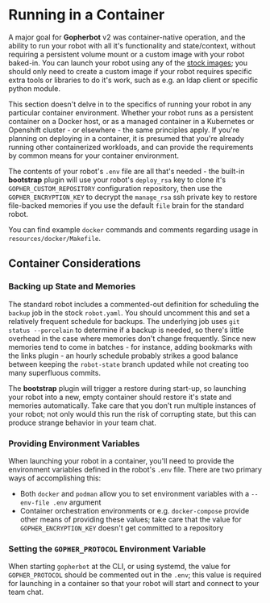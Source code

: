 # Running in a Container

A major goal for **Gopherbot** v2 was container-native operation, and the ability to run your robot with all it's functionality and state/context, without requiring a persistent volume mount or a custom image with your robot baked-in. You can launch your robot using any of the [stock images](https://hub.docker.com/r/lnxjedi/gopherbot); you should only need to create a custom image if your robot requires specific extra tools or libraries to do it's work, such as e.g. an ldap client or specific python module.

This section doesn't delve in to the specifics of running your robot in any particular container environment. Whether your robot runs as a persistent container on a Docker host, or as a managed container in a Kubernetes or Openshift cluster - or elsewhere - the same principles apply. If you're planning on deploying in a container, it is presumed that you're already running other containerized workloads, and can provide the requirements by common means for your container environment.

The contents of your robot's `.env` file are all that's needed - the built-in **bootstrap** plugin will use your robot's `deploy_rsa` key to clone it's `GOPHER_CUSTOM_REPOSITORY` configuration repository, then use the `GOPHER_ENCRYPTION_KEY` to decrypt the `manage_rsa` ssh private key to restore file-backed memories if you use the default `file` brain for the standard robot.

You can find example `docker` commands and comments regarding usage in `resources/docker/Makefile`.

## Container Considerations

### Backing up State and Memories
The standard robot includes a commented-out definition for scheduling the `backup` job in the stock `robot.yaml`. You should uncomment this and set a relatively frequent schedule for backups. The underlying job uses `git status --porcelain` to determine if a backup is needed, so there's little overhead in the case where memories don't change frequently. Since new memories tend to come in batches - for instance, adding bookmarks with the links plugin - an hourly schedule probably strikes a good balance between keeping the `robot-state` branch updated while not creating too many superfluous commits.

The **bootstrap** plugin will trigger a restore during start-up, so launching your robot into a new, empty container should restore it's state and memories automatically. Take care that you don't run multiple instances of your robot; not only would this run the risk of corrupting state, but this can produce strange behavior in your team chat.

### Providing Environment Variables
When launching your robot in a container, you'll need to provide the environment variables defined in the robot's `.env` file. There are two primary ways of accomplishing this:
* Both `docker` and `podman` allow you to set environment variables with a `--env-file .env` argument
* Container orchestration environments or e.g. `docker-compose` provide other means of providing these values; take care that the value for `GOPHER_ENCRYPTION_KEY` doesn't get committed to a repository

### Setting the `GOPHER_PROTOCOL` Environment Variable
When starting `gopherbot` at the CLI, or using systemd, the value for `GOPHER_PROTOCOL` should be commented out in the `.env`; this value is required for launching in a container so that your robot will start and connect to your team chat.
